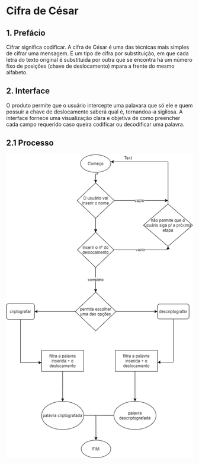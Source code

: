 # Cifra de César

## 1. Prefácio

Cifrar significa codificar.
A cifra de César é uma das técnicas mais simples de cifrar uma mensagem. É um
tipo de cifra por substituição, em que cada letra do texto original é
substituida por outra que se encontra há um número fixo de posições
(chave de deslocamento) mpara a frente do mesmo alfabeto.

## 2. Interface

O produto permite que o usuário intercepte uma palavara que só ele e quem possuir a chave de deslocamento saberá qual é, tornandoa-a sigilosa. A interface fornece uma visualização clara e objetiva de como preencher cada campo requerido caso queira codificar ou decodificar uma palavra.

## 2.1 Processo
![Fluxograma do Projeto](src/assets/fluxograma.png)
